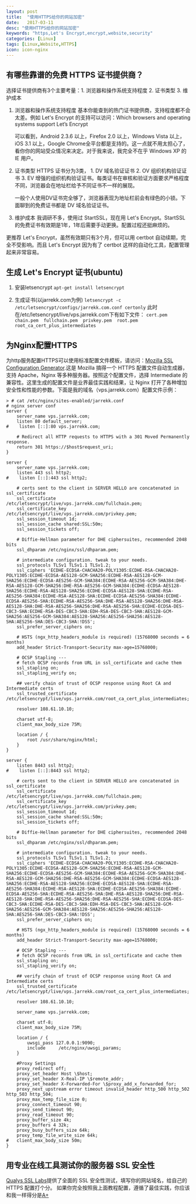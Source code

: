 ```yaml
---
layout: post
title:  "使用HTTPS给你的网站加密"
date:   2017-03-11
desc: "使用HTTPS给你的网站加密"
keywords: "https,Let's Encrypt,encrypt,website,security"
categories: [Linux]
tags: [Linux,Website,HTTPS]
icon: icon-nginx
---
```


## 有哪些靠谱的免费 HTTPS 证书提供商？

选择证书提供商有3个主要考量：1. 浏览器和操作系统支持程度 2. 证书类型 3. 维护成本

1. 浏览器和操作系统支持程度
	基本你能查到的热门证书提供商，支持程度都不会太差。例如 Let's Encrypt 的支持可以访问：Which browsers and operating systems support Let’s Encrypt

	可以看到，Android 2.3.6 以上，Firefox 2.0 以上，Windows Vista 以上，iOS 3.1 以上，Google Chrome全平台都是支持的。这一点就不用太担心了，看你你的网站受众情况来决定。对于我来说，我完全不在乎 Windows XP 的 IE 用户。

2. 证书类型
	HTTPS 证书分为3类， 1. DV 域名验证证书 2. OV 组织机构验证证书 3. EV 增强的组织机构验证证书。每类证书在审核和验证方面要求严格程度不同，浏览器会在地址栏给予不同证书不一样的展现。

	一般个人使用DV证书完全够了，浏览器表现为地址栏前会有绿色的小锁。下面聊到的免费证书都是 DV 域名验证证书。

3. 维护成本
	我调研不多，使用过 StartSSL，现在用 Let's Encrypt。StartSSL 的免费证书有效期是1年，1年后需要手动更换。配置过程还挺麻烦的。

更推荐 Let's Encrypt，虽然有效期只有3个月，但可以用 certbot 自动续期，完全不受影响。而且 Let's Encrypt 因为有了 certbot 这样的自动化工具，配置管理起来非常容易。

## 生成 Let's Encrypt 证书(ubuntu)

1. 安装letsencrypt
	`apt-get install letsencrypt`

2. 生成证书(以jarrekk.com为例)
	`letsencrypt -c /etc/letsencrypt/configs/jarrekk.com.conf certonly`
	此时在/etc/letsencrypt/live/vps.jarrekk.com下有如下文件：
	`cert.pem  chain.pem  fullchain.pem  privkey.pem  root.pem  root_ca_cert_plus_intermediates`


## 为Nginx配置HTTPS

为http服务配置HTTPS可以使用标准配置文件模板，请访问：[Mozilla SSL Configuration Generator](https://mozilla.github.io/server-side-tls/ssl-config-generator/).这是 Mozilla 搞得一个 HTTPS 配置文件自动生成器，支持 Apache，Nginx 等多种服务器。按照这个配置文件，选择 Intermediate 的兼容性。这里生成的配置文件是业界最佳实践和结果，让 Nginx 打开了各种增加安全性和性能的参数。下面是我的域名（vps.jarrekk.com）配置文件示例：

```
> # cat /etc/nginx/sites-enabled/jarrekk.conf
# nginx server conf
server {
    server_name vps.jarrekk.com;
    listen 80 default_server;
#    listen [::]:80 vps.jarrekk.com;

    # Redirect all HTTP requests to HTTPS with a 301 Moved Permanently response.
    return 301 https://$host$request_uri;
}

server {
    server_name vps.jarrekk.com;
    listen 443 ssl http2;
#    listen [::]:443 ssl http2;

    # certs sent to the client in SERVER HELLO are concatenated in ssl_certificate
    ssl_certificate /etc/letsencrypt/live/vps.jarrekk.com/fullchain.pem;
    ssl_certificate_key /etc/letsencrypt/live/vps.jarrekk.com/privkey.pem;
    ssl_session_timeout 1d;
    ssl_session_cache shared:SSL:50m;
    ssl_session_tickets off;

    # Diffie-Hellman parameter for DHE ciphersuites, recommended 2048 bits
    ssl_dhparam /etc/nginx/ssl/dhparam.pem;

    # intermediate configuration. tweak to your needs.
    ssl_protocols TLSv1 TLSv1.1 TLSv1.2;
    ssl_ciphers 'ECDHE-ECDSA-CHACHA20-POLY1305:ECDHE-RSA-CHACHA20-POLY1305:ECDHE-ECDSA-AES128-GCM-SHA256:ECDHE-RSA-AES128-GCM-SHA256:ECDHE-ECDSA-AES256-GCM-SHA384:ECDHE-RSA-AES256-GCM-SHA384:DHE-RSA-AES128-GCM-SHA256:DHE-RSA-AES256-GCM-SHA384:ECDHE-ECDSA-AES128-SHA256:ECDHE-RSA-AES128-SHA256:ECDHE-ECDSA-AES128-SHA:ECDHE-RSA-AES256-SHA384:ECDHE-RSA-AES128-SHA:ECDHE-ECDSA-AES256-SHA384:ECDHE-ECDSA-AES256-SHA:ECDHE-RSA-AES256-SHA:DHE-RSA-AES128-SHA256:DHE-RSA-AES128-SHA:DHE-RSA-AES256-SHA256:DHE-RSA-AES256-SHA:ECDHE-ECDSA-DES-CBC3-SHA:ECDHE-RSA-DES-CBC3-SHA:EDH-RSA-DES-CBC3-SHA:AES128-GCM-SHA256:AES256-GCM-SHA384:AES128-SHA256:AES256-SHA256:AES128-SHA:AES256-SHA:DES-CBC3-SHA:!DSS';
    ssl_prefer_server_ciphers on;

    # HSTS (ngx_http_headers_module is required) (15768000 seconds = 6 months)
    add_header Strict-Transport-Security max-age=15768000;

    # OCSP Stapling ---
    # fetch OCSP records from URL in ssl_certificate and cache them
    ssl_stapling on;
    ssl_stapling_verify on;

    ## verify chain of trust of OCSP response using Root CA and Intermediate certs
    ssl_trusted_certificate /etc/letsencrypt/live/vps.jarrekk.com/root_ca_cert_plus_intermediates;

    resolver 108.61.10.10;

    charset utf-8;
    client_max_body_size 75M;

    location / {
        root /usr/share/nginx/html;
    }
}

server {
    listen 8443 ssl http2;
#    listen [::]:8443 ssl http2;

    # certs sent to the client in SERVER HELLO are concatenated in ssl_certificate
    ssl_certificate /etc/letsencrypt/live/vps.jarrekk.com/fullchain.pem;
    ssl_certificate_key /etc/letsencrypt/live/vps.jarrekk.com/privkey.pem;
    ssl_session_timeout 1d;
    ssl_session_cache shared:SSL:50m;
    ssl_session_tickets off;

    # Diffie-Hellman parameter for DHE ciphersuites, recommended 2048 bits
    ssl_dhparam /etc/nginx/ssl/dhparam.pem;

    # intermediate configuration. tweak to your needs.
    ssl_protocols TLSv1 TLSv1.1 TLSv1.2;
    ssl_ciphers 'ECDHE-ECDSA-CHACHA20-POLY1305:ECDHE-RSA-CHACHA20-POLY1305:ECDHE-ECDSA-AES128-GCM-SHA256:ECDHE-RSA-AES128-GCM-SHA256:ECDHE-ECDSA-AES256-GCM-SHA384:ECDHE-RSA-AES256-GCM-SHA384:DHE-RSA-AES128-GCM-SHA256:DHE-RSA-AES256-GCM-SHA384:ECDHE-ECDSA-AES128-SHA256:ECDHE-RSA-AES128-SHA256:ECDHE-ECDSA-AES128-SHA:ECDHE-RSA-AES256-SHA384:ECDHE-RSA-AES128-SHA:ECDHE-ECDSA-AES256-SHA384:ECDHE-ECDSA-AES256-SHA:ECDHE-RSA-AES256-SHA:DHE-RSA-AES128-SHA256:DHE-RSA-AES128-SHA:DHE-RSA-AES256-SHA256:DHE-RSA-AES256-SHA:ECDHE-ECDSA-DES-CBC3-SHA:ECDHE-RSA-DES-CBC3-SHA:EDH-RSA-DES-CBC3-SHA:AES128-GCM-SHA256:AES256-GCM-SHA384:AES128-SHA256:AES256-SHA256:AES128-SHA:AES256-SHA:DES-CBC3-SHA:!DSS';
    ssl_prefer_server_ciphers on;

    # HSTS (ngx_http_headers_module is required) (15768000 seconds = 6 months)
    add_header Strict-Transport-Security max-age=15768000;

    # OCSP Stapling ---
    # fetch OCSP records from URL in ssl_certificate and cache them
    ssl_stapling on;
    ssl_stapling_verify on;

    ## verify chain of trust of OCSP response using Root CA and Intermediate certs
    ssl_trusted_certificate /etc/letsencrypt/live/vps.jarrekk.com/root_ca_cert_plus_intermediates;

    resolver 108.61.10.10;

    server_name vps.jarrekk.com;

    charset utf-8;
    client_max_body_size 75M;

    location / {
        uwsgi_pass 127.0.0.1:9090;
        include     /etc/nginx/uwsgi_params;
    }

    #Proxy Settings
    proxy_redirect off;
    proxy_set_header Host \$host;
    proxy_set_header X-Real-IP \$remote_addr;
    proxy_set_header X-Forwarded-For \$proxy_add_x_forwarded_for;
    proxy_next_upstream error timeout invalid_header http_500 http_502 http_503 http_504;
    proxy_max_temp_file_size 0;
    proxy_connect_timeout 90;
    proxy_send_timeout 90;
    proxy_read_timeout 90;
    proxy_buffer_size 4k;
    proxy_buffers 4 32k;
    proxy_busy_buffers_size 64k;
    proxy_temp_file_write_size 64k;
#   client_max_body_size 50m;
}
```

## 用专业在线工具测试你的服务器 SSL 安全性

[Qualys SSL Labs](https://www.ssllabs.com/ssltest/index.html)提供了全面的 SSL 安全性测试，填写你的网站域名，给自己的 HTTPS 配置打个分。
如果你完全按照我上面教程配置，遵循了最佳实践，你应该和我一样得分是[A+](https://www.ssllabs.com/ssltest/analyze.html?d=vps.jarrekk.com&latest)
